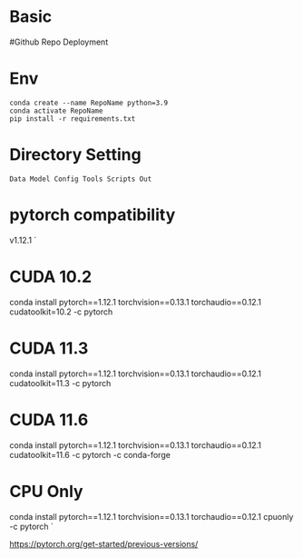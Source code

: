 # Basic
 
#Github Repo Deployment

# Env

    conda create --name RepoName python=3.9
    conda activate RepoName
    pip install -r requirements.txt

# Directory Setting

`
Data
Model
Config
Tools
Scripts
Out
`


# pytorch compatibility

v1.12.1
`
# CUDA 10.2
conda install pytorch==1.12.1 torchvision==0.13.1 torchaudio==0.12.1 cudatoolkit=10.2 -c pytorch
# CUDA 11.3
conda install pytorch==1.12.1 torchvision==0.13.1 torchaudio==0.12.1 cudatoolkit=11.3 -c pytorch
# CUDA 11.6
conda install pytorch==1.12.1 torchvision==0.13.1 torchaudio==0.12.1 cudatoolkit=11.6 -c pytorch -c conda-forge
# CPU Only
conda install pytorch==1.12.1 torchvision==0.13.1 torchaudio==0.12.1 cpuonly -c pytorch
`

https://pytorch.org/get-started/previous-versions/ 
